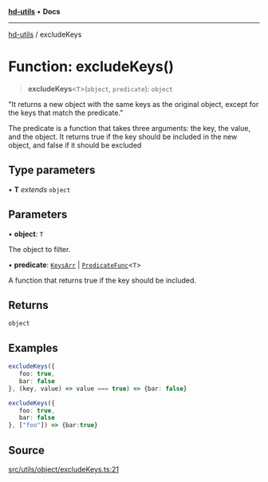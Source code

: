 [**hd-utils**](../README.md) • **Docs**

***

[hd-utils](../globals.md) / excludeKeys

# Function: excludeKeys()

> **excludeKeys**\<`T`\>(`object`, `predicate`): `object`

"It returns a new object with the same keys as the original object, except for the keys that match
the predicate."

The predicate is a function that takes three arguments: the key, the value, and the object. It
returns true if the key should be included in the new object, and false if it should be excluded

## Type parameters

• **T** *extends* `object`

## Parameters

• **object**: `T`

The object to filter.

• **predicate**: [`KeysArr`](../type-aliases/KeysArr.md) \| [`PredicateFunc`](../type-aliases/PredicateFunc.md)\<`T`\>

A function that returns true if the key should be included.

## Returns

`object`

## Examples

```ts
excludeKeys({
   foo: true,
   bar: false
}, (key, value) => value === true) => {bar: false}
```

```ts
excludeKeys({
   foo: true,
   bar: false
}, ["foo"]) => {bar:true}
```

## Source

[src/utils/object/excludeKeys.ts:21](https://github.com/AhmadHddad/h-utils/blob/8e9e542f98b1a43a336ce585dc8666b21b0e894d/src/utils/object/excludeKeys.ts#L21)
